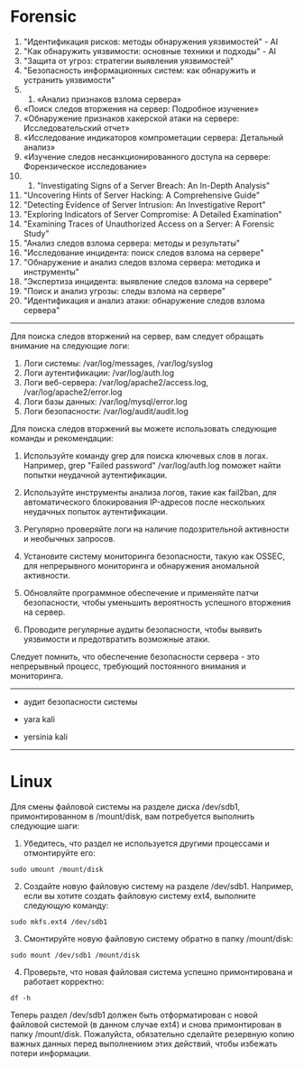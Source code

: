 
# Forensic

1. "Идентификация рисков: методы обнаружения уязвимостей" - AI
2. "Как обнаружить уязвимости: основные техники и подходы" - AI
3. "Защита от угроз: стратегии выявления уязвимостей"
4. "Безопасность информационных систем: как обнаружить и устранить уязвимости"
5. 1. «Анализ признаков взлома сервера»
2. «Поиск следов вторжения на сервер: Подробное изучение»
3. «Обнаружение признаков хакерской атаки на сервере: Исследовательский отчет»
4. «Исследование индикаторов компрометации сервера: Детальный анализ»
5. «Изучение следов несанкционированного доступа на сервере: Форензическое исследование»
6. 1. "Investigating Signs of a Server Breach: An In-Depth Analysis"
2. "Uncovering Hints of Server Hacking: A Comprehensive Guide"
3. "Detecting Evidence of Server Intrusion: An Investigative Report"
4. "Exploring Indicators of Server Compromise: A Detailed Examination"
5. "Examining Traces of Unauthorized Access on a Server: A Forensic Study"
1. "Анализ следов взлома сервера: методы и результаты"
2. "Исследование инцидента: поиск следов взлома на сервере"
3. "Обнаружение и анализ следов взлома сервера: методика и инструменты"
4. "Экспертиза инцидента: выявление следов взлома на сервере"
5. "Поиск и анализ угрозы: следы взлома на сервере"
6. "Идентификация и анализ атаки: обнаружение следов взлома сервера"

---

Для поиска следов вторжений на сервер, вам следует обращать внимание на следующие логи:

1. Логи системы: /var/log/messages, /var/log/syslog
2. Логи аутентификации: /var/log/auth.log
3. Логи веб-сервера: /var/log/apache2/access.log, /var/log/apache2/error.log
4. Логи базы данных: /var/log/mysql/error.log
5. Логи безопасности: /var/log/audit/audit.log

Для поиска следов вторжений вы можете использовать следующие команды и рекомендации:

1. Используйте команду grep для поиска ключевых слов в логах. Например, grep "Failed password" /var/log/auth.log поможет найти попытки неудачной аутентификации.

2. Используйте инструменты анализа логов, такие как fail2ban, для автоматического блокирования IP-адресов после нескольких неудачных попыток аутентификации.

3. Регулярно проверяйте логи на наличие подозрительной активности и необычных запросов.

4. Установите систему мониторинга безопасности, такую как OSSEC, для непрерывного мониторинга и обнаружения аномальной активности.

5. Обновляйте программное обеспечение и применяйте патчи безопасности, чтобы уменьшить вероятность успешного вторжения на сервер.

6. Проводите регулярные аудиты безопасности, чтобы выявить уязвимости и предотвратить возможные атаки.

Следует помнить, что обеспечение безопасности сервера - это непрерывный процесс, требующий постоянного внимания и мониторинга.

---

- аудит безопасности системы

- yara kali

- yersinia kali

---
# Linux 

Для смены файловой системы на разделе диска /dev/sdb1, примонтированном в /mount/disk, вам потребуется выполнить следующие шаги:

1. Убедитесь, что раздел не используется другими процессами и отмонтируйте его:

```
sudo umount /mount/disk
```


2. Создайте новую файловую систему на разделе /dev/sdb1. Например, если вы хотите создать файловую систему ext4, выполните следующую команду:

```
sudo mkfs.ext4 /dev/sdb1
```


3. Смонтируйте новую файловую систему обратно в папку /mount/disk:

```
sudo mount /dev/sdb1 /mount/disk
```


4. Проверьте, что новая файловая система успешно примонтирована и работает корректно:

```
df -h
```


Теперь раздел /dev/sdb1 должен быть отформатирован с новой файловой системой (в данном случае ext4) и снова примонтирован в папку /mount/disk. Пожалуйста, обязательно сделайте резервную копию важных данных перед выполнением этих действий, чтобы избежать потери информации.

